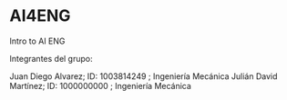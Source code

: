 # AI4ENG
Intro to AI ENG

Integrantes del grupo:

Juan Diego Alvarez; ID: 1003814249 ; Ingeniería Mecánica
Julián David Martínez; ID: 1000000000 ; Ingeniería Mecánica
